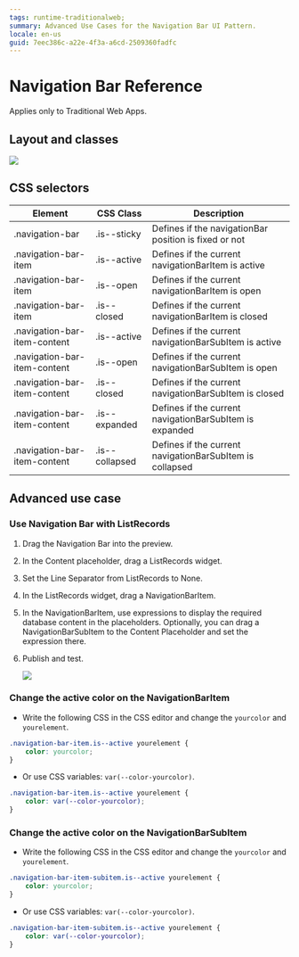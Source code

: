 ```yaml
---
tags: runtime-traditionalweb; 
summary: Advanced Use Cases for the Navigation Bar UI Pattern.
locale: en-us
guid: 7eec386c-a22e-4f3a-a6cd-2509360fadfc
---
```


# Navigation Bar Reference

<div class="info" markdown="1">

Applies only to Traditional Web Apps.

</div>

## Layout and classes


![](images/navigationbar-4-diag.png)

## CSS selectors

| **Element** |  **CSS Class** |  **Description**  |
| ---|---|---  
| .navigation-bar |  .is--sticky|  Defines if the navigationBar position is fixed or not  |
| .navigation-bar-item | .is--active |  Defines if the current navigationBarItem is active  |
| .navigation-bar-item | .is--open |  Defines if the current navigationBarItem is open  |
| .navigation-bar-item | .is--closed |  Defines if the current navigationBarItem is closed  |
| .navigation-bar-item-content | .is--active |  Defines if the current navigationBarSubItem is active  |
| .navigation-bar-item-content | .is--open |  Defines if the current navigationBarSubItem is open  |
| .navigation-bar-item-content | .is--closed |  Defines if the current navigationBarSubItem is closed  |
| .navigation-bar-item-content | .is--expanded |  Defines if the current navigationBarSubItem is expanded  |
| .navigation-bar-item-content | .is--collapsed |  Defines if the current navigationBarSubItem is collapsed  |


## Advanced use case

### Use Navigation Bar with ListRecords

1. Drag the Navigation Bar into the preview.

1. In the Content placeholder, drag a ListRecords widget.

1. Set the Line Separator from ListRecords to None.

1. In the ListRecords widget, drag a NavigationBarItem.

1. In the NavigationBarItem, use expressions to display the required database content in the placeholders. Optionally, you can drag a NavigationBarSubItem to the Content Placeholder and set the expression there.

1. Publish and test.

    ![](images/navigationbar-5-ss.png)


### Change the active color on the NavigationBarItem

* Write the following CSS in the CSS editor and change the `yourcolor` and `yourelement`.

```css
.navigation-bar-item.is--active yourelement {
    color: yourcolor;
}
```

* Or use CSS variables: `var(--color-yourcolor)`.

```css
.navigation-bar-item.is--active yourelement {
    color: var(--color-yourcolor);
}
```

### Change the active color on the NavigationBarSubItem

* Write the following CSS in the CSS editor and change the `yourcolor` and `yourelement`.

```css
.navigation-bar-item-subitem.is--active yourelement {
    color: yourcolor;
}
```

* Or use CSS variables: `var(--color-yourcolor)`.

```css
.navigation-bar-item-subitem.is--active yourelement {
    color: var(--color-yourcolor);
}
```
